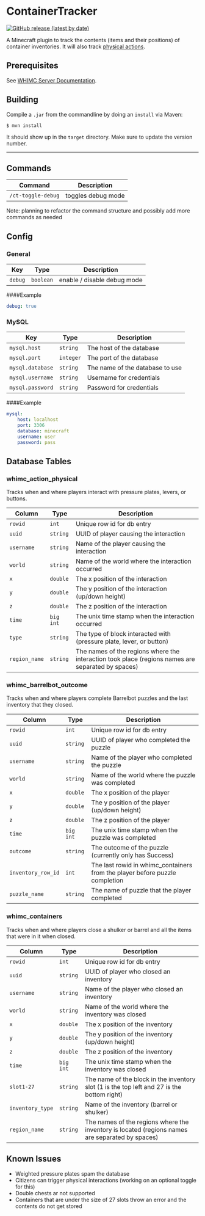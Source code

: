 # ContainerTracker
[![GitHub release (latest by date)](https://img.shields.io/github/v/release/EmiCB/LockBar?label=Download&logo=github)](https://github.com/EmiCB/ContainerTracker/releases/latest)

A Minecraft plugin to track the contents (items and their positions) of container inventories. 
It will also track [physical actions](https://hub.spigotmc.org/javadocs/spigot/org/bukkit/event/block/Action.html).

## Prerequisites

See [WHIMC Server Documentation](https://docs.google.com/document/d/1T7UQParX9wVa3cVV-rwUFM5pJ7poIgMXGPR2lR-aAuo/edit?tab=t.0#bookmark=id.725lg2utykbb).

## Building
Compile a `.jar` from the commandline by doing an `install` via Maven:
```
$ mvn install
```
It should show up in the `target` directory. Make sure to update the version number.

---

## Commands

| Command            | Description        |
|--------------------|--------------------|
| `/ct-toggle-debug` | toggles debug mode |

Note: planning to refactor the command structure and possibly add more commands as needed 

## Config
### General
| Key            | Type           | Description                                        |
|----------------|----------------|----------------------------------------------------|
| `debug`        | `boolean`      | enable / disable debug mode                        |

####Example
```yaml
debug: true
```

### MySQL

| Key              | Type      | Description                     |
|------------------|-----------|---------------------------------|
| `mysql.host`     | `string`  | The host of the database        |
| `mysql.port`     | `integer` | The port of the database        |
| `mysql.database` | `string`  | The name of the database to use |
| `mysql.username` | `string`  | Username for credentials        |
| `mysql.password` | `string`  | Password for credentials        |

####Example
```yaml
mysql:
    host: localhost
    port: 3306
    database: minecraft
    username: user
    password: pass
```
## Database Tables
### whimc_action_physical
Tracks when and where players interact with pressure plates, levers, or buttons.

| Column        | Type      | Description                                                                                       |
|---------------|-----------|---------------------------------------------------------------------------------------------------|
| `rowid`       | `int`     | Unique row id for db entry                                                                        |
| `uuid`        | `string`  | UUID of player causing the interaction                                                            |
| `username`    | `string`  | Name of the player causing the interaction                                                        |
| `world`       | `string`  | Name of the world where the interaction occurred                                                  |
| `x`           | `double`  | The x position of the interaction                                                                 |
| `y`           | `double`  | The y position of the interaction (up/down height)                                                |
| `z`           | `double`  | The z position of the interaction                                                                 |
| `time`        | `big int` | The unix time stamp when the interaction occurred                                                 |
| `type`        | `string`  | The type of block interacted with (pressure plate, lever, or button)                              |
| `region_name` | `string`  | The names of the regions where the interaction took place (regions names are separated by spaces) |

### whimc_barrelbot_outcome
Tracks when and where players complete Barrelbot puzzles and the last inventory that they closed.

| Column             | Type      | Description                                                                 |
|--------------------|-----------|-----------------------------------------------------------------------------|
| `rowid`            | `int`     | Unique row id for db entry                                                  |
| `uuid`             | `string`  | UUID of player who completed the puzzle                                     |
| `username`         | `string`  | Name of the player who completed the puzzle                                 |
| `world`            | `string`  | Name of the world where the puzzle was completed                            |
| `x`                | `double`  | The x position of the player                                                |
| `y`                | `double`  | The y position of the player (up/down height)                               |
| `z`                | `double`  | The z position of the player                                                |
| `time`             | `big int` | The unix time stamp when the puzzle was completed                           |
| `outcome`          | `string`  | The outcome of the puzzle (currently only has Success)                      |
| `inventory_row_id` | `int`     | The last rowid in whimc_containers from the player before puzzle completion |
| `puzzle_name`      | `string`  | The name of puzzle that the player completed                                |

### whimc_containers
Tracks when and where players close a shulker or barrel and all the items that were in it when closed.

| Column           | Type      | Description                                                                                     |
|------------------|-----------|-------------------------------------------------------------------------------------------------|
| `rowid`          | `int`     | Unique row id for db entry                                                                      |
| `uuid`           | `string`  | UUID of player who closed an inventory                                                          |
| `username`       | `string`  | Name of the player who closed an inventory                                                      |
| `world`          | `string`  | Name of the world where the inventory was closed                                                |
| `x`              | `double`  | The x position of the inventory                                                                 |
| `y`              | `double`  | The y position of the inventory (up/down height)                                                |
| `z`              | `double`  | The z position of the inventory                                                                 |
| `time`           | `big int` | The unix time stamp when the inventory was closed                                               |
| `slot1-27`       | `string`  | The name of the block in the inventory slot (1 is the top left and 27 is the bottom right)      |
| `inventory_type` | `string`  | Name of the inventory (barrel or shulker)                                                       |
| `region_name`    | `string`  | The names of the regions where the inventory is located (regions names are separated by spaces) |

## Known Issues
- Weighted pressure plates spam the database
- Citizens can trigger physical interactions (working on an optional toggle for this)
- Double chests ar not supported
- Containers that are under the size of 27 slots throw an error and the contents do not get stored